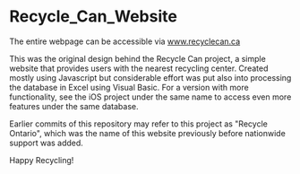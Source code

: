 # Recycle_Can_Website
The entire webpage can be accessible via www.recyclecan.ca

This was the original design behind the Recycle Can project, a simple website that provides users with the nearest recycling center. Created mostly using Javascript but considerable effort was put also into processing the database in Excel using Visual Basic. For a version with more functionality, see the iOS project under the same name to access even more features under the same database.

Earlier commits of this repository may refer to this project as "Recycle Ontario", which was the name of this website previously before nationwide support was added.

Happy Recycling!
